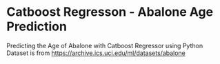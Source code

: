 # Catboost Regresson - Abalone Age Prediction
Predicting the Age of Abalone with Catboost Regressor using Python
<br/>
Dataset is from https://archive.ics.uci.edu/ml/datasets/abalone
